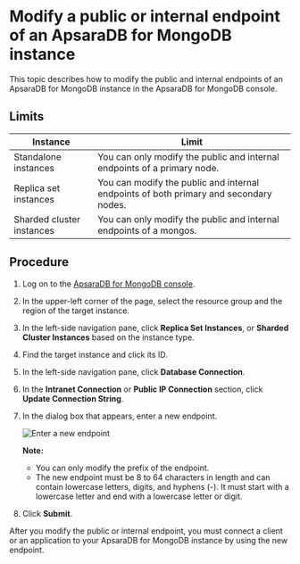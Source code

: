 # Modify a public or internal endpoint of an ApsaraDB for MongoDB instance

This topic describes how to modify the public and internal endpoints of an ApsaraDB for MongoDB instance in the ApsaraDB for MongoDB console.

## Limits

|Instance|Limit|
|--------|-----|
|Standalone instances|You can only modify the public and internal endpoints of a primary node.|
|Replica set instances|You can modify the public and internal endpoints of both primary and secondary nodes.|
|Sharded cluster instances|You can only modify the public and internal endpoints of a mongos.|

## Procedure

1.  Log on to the [ApsaraDB for MongoDB console](https://mongodb.console.aliyun.com/).

2.  In the upper-left corner of the page, select the resource group and the region of the target instance.

3.  In the left-side navigation pane, click **Replica Set Instances**, or **Sharded Cluster Instances** based on the instance type.

4.  Find the target instance and click its ID.

5.  In the left-side navigation pane, click **Database Connection**.

6.  In the **Intranet Connection** or **Public IP Connection** section, click **Update Connection String**.

7.  In the dialog box that appears, enter a new endpoint.

    ![Enter a new endpoint](https://static-aliyun-doc.oss-cn-hangzhou.aliyuncs.com/assets/img/en-US/5045298951/p66853.png)

    **Note:**

    -   You can only modify the prefix of the endpoint.
    -   The new endpoint must be 8 to 64 characters in length and can contain lowercase letters, digits, and hyphens \(-\). It must start with a lowercase letter and end with a lowercase letter or digit.
8.  Click **Submit**.


After you modify the public or internal endpoint, you must connect a client or an application to your ApsaraDB for MongoDB instance by using the new endpoint.

